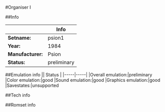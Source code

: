 #Organiser I

##Info

||Info|
|-----|-----|
|**Setname:**|psion1
|**Year:**|1984
|**Manufacturer:**|Psion
|**Status:**|preliminary

##Emulation info
|| Status |
|-----|-----|
|Overall emulation:|preliminary
|Color emulation:|good
|Sound emulation:|good
|Graphics emulation:|good
|Savestates:|unsupported

##Tech info

##Romset info

<!--- START OF EDITED COMMENT DO NOT TOUCH TEXT ABOVE-->
